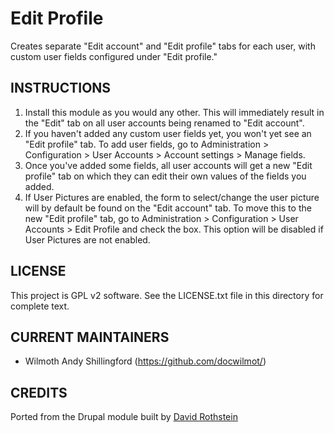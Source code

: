 Edit Profile
============

Creates separate "Edit account" and "Edit profile" tabs for each user, with custom user fields configured under "Edit profile."

INSTRUCTIONS
------------

1. Install this module as you would any other. This will immediately result in
   the "Edit" tab on all user accounts being renamed to "Edit account".
2. If you haven't added any custom user fields yet, you won't yet see an "Edit
   profile" tab. To add user fields, go to Administration > Configuration >
   User Accounts > Account settings > Manage fields.
3. Once you've added some fields, all user accounts will get a new "Edit
   profile" tab on which they can edit their own values of the fields you
   added.
2. If User Pictures are enabled, the form to select/change the user picture will
  by default be found on the "Edit account" tab. To move this to the new "Edit 
  profile" tab, go to Administration > Configuration > User Accounts > 
  Edit Profile and check the box. This option will be disabled if User Pictures
  are not enabled.

LICENSE
---------------    

This project is GPL v2 software. See the LICENSE.txt file in this directory 
for complete text.

CURRENT MAINTAINERS
---------------    

- Wilmoth Andy Shillingford (https://github.com/docwilmot/)

CREDITS   
--------------- 

Ported from the Drupal module built by [David Rothstein](https://www.drupal.org/u/david_rothstein)
